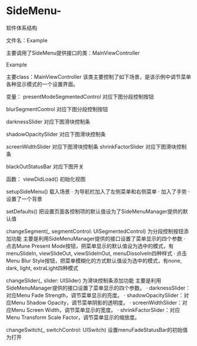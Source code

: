 # SideMenu-
软件体系结构

文件名：Example

主要调用了SideMenu提供接口的类：MainViewController

Example




主要class：MainViewController
该类主要控制了如下场景，是该示例中调节菜单各种显示模式的一个设置界面。























变量：
presentModeSegmentedControl 对应下图分段控制按钮

blurSegmentControl 对应下图分段控制按钮

darknessSlider 对应下图滑块控制条

shadowOpacitySlider 对应下图滑块控制条

screenWidthSlider 对应下图滑块控制条
shrinkFactorSlider 对应下图滑块控制条

blackOutStatusBar  对应下图开关


函数：
viewDidLoad()
初始化视图

setupSideMenu()
载入场景
· 为导航栏加入了左侧菜单和右侧菜单
· 加入了手势
· 设置了一个背景

setDefaults()
把设置页面各控制项的默认值设为了SideMenuManager提供的默认值

changeSegment(_ segmentControl: UISegmentedControl)
为分段控制按钮添加功能
主要是利用SideMenuManager提供的接口设置了菜单显示的四个参数
· 点击Mune Present Mode按钮，把菜单显示的默认值设为选中的模式，有menuSlideIn, viewSlideOut, viewSlideInOut, menuDissolveIn四种样式
· 点击Menu Blur Style按钮，把菜单模糊化的方式默认值设为选中的模式，有none, dark, light, extraLight四种模式

changeSlider(_ slider: UISlider)
为滑块控制条添加功能
主要是利用SideMenuManager提供的接口设置了菜单显示的四个参数。
· darknessSlider：对应Menu Fade Strength，调节菜单显示的亮度。
· shadowOpacitySlider：对应Menu Shadow Opacity，调节菜单阴影的透明度。
· screenWidthSlider：对应Menu Screen Width，调节菜单显示的宽度。
· shrinkFactorSlider：对应Menu Transform Scale Factor，调节菜单显示的缩放度。

changeSwitch(_ switchControl: UISwitch)
设置menuFadeStatusBar的初始值为打开
